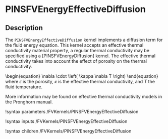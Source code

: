 # PINSFVEnergyEffectiveDiffusion

## Description

The `PINSFVEnergyEffectiveDiffusion` kernel implements a diffusion term for the fluid energy equation.
This kernel accepts an effective thermal conductivity material property, a regular thermal conductivity may be
specified using a [PINSFVEnergyDiffusion] kernel. The effective thermal conductivity takes into account the
effect of porosity on the thermal conductivity.

\begin{equation}
\nabla \cdot \left( \kappa \nabla T \right)
\end{equation}
where $\epsilon$ is the porosity, $\kappa$ is the effective thermal conductivity, and $T$ the fluid temperature.

More information may be found on effective thermal conductivity models in the Pronghorn manual.

!syntax parameters /FVKernels/PINSFVEnergyEffectiveDiffusion

!syntax inputs /FVKernels/PINSFVEnergyEffectiveDiffusion

!syntax children /FVKernels/PINSFVEnergyEffectiveDiffusion
